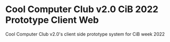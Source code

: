 # Cool Computer Club v2.0 CiB 2022 Prototype Client Web

Cool Computer Club v2.0's client side prototype system for CiB week 2022
